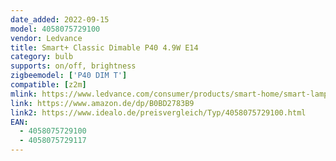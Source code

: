 ```yaml
---
date_added: 2022-09-15
model: 4058075729100 
vendor: Ledvance
title: Smart+ Classic Dimable P40 4.9W E14
category: bulb
supports: on/off, brightness
zigbeemodel: ['P40 DIM T']
compatible: [z2m]
mlink: https://www.ledvance.com/consumer/products/smart-home/smart-lamps/smart-zigbee/smart-classic-heatsink-lamps-with-zigbee-technology/classic-candle-shape-with-zigbee-technology-c6387?productId=203896
link: https://www.amazon.de/dp/B0BD2783B9
link2: https://www.idealo.de/preisvergleich/Typ/4058075729100.html
EAN: 
  - 4058075729100 
  - 4058075729117
---
```


